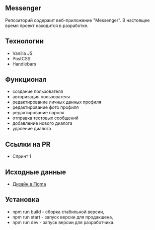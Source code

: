 ## Messenger
Репозиторий содержит веб-приложение "Messenger". В настоящее время проект находится в разработке.

## Технологии

- Vanilla JS
- PostCSS
- Handlebars

## Функционал

- создание пользователя
- авторизация пользователя
- редактирование личных данных профиля
- редактирование фото профиля
- редактирование пароля
- отправка тестовых сообщений
- добавление нового диалога
- удаление диалога

## Ссылки на PR

- Спринт 1

## Исходные данные

- [Дизайн в Figma](https://www.figma.com/file/Yr5lpCtOX6SIl1MrZy9wlB/Chat_external_link-(Copy)?node-id=0%3A1&t=9qes3Xlent0Wr0Xr-0)

## Установка 

- npm run build - сборка стабильной версии,
- npm run start - запуск версии для продакшена,
- npm run dev - запуск версии для разработчика.
